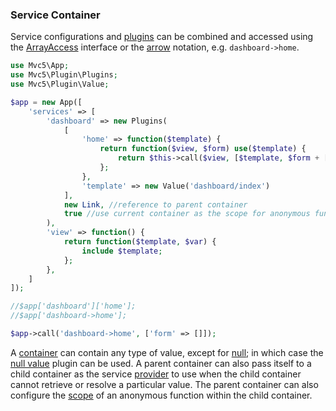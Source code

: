 ### Service Container
Service configurations and [plugins](/plugins) can be combined and accessed using the [ArrayAccess](http://php.net/manual/en/class.arrayaccess.php) interface or the [arrow](https://github.com/mvc5/mvc5/blob/master/src/Arg.php#L106) notation, e.g. <code>dashboard->home</code>.
```php
use Mvc5\App;
use Mvc5\Plugin\Plugins;
use Mvc5\Plugin\Value;

$app = new App([
    'services' => [
        'dashboard' => new Plugins(
            [
                'home' => function($template) {
                    return function($view, $form) use($template) {
                        return $this->call($view, [$template, $form + ['message' => 'Demo Page']]);
                    };
                },
                'template' => new Value('dashboard/index')
            ],
            new Link, //reference to parent container
            true //use current container as the scope for anonymous functions
        ),
        'view' => function() {
            return function($template, $var) {
                include $template;
            };
        },
    ]
]);

//$app['dashboard']['home'];
//$app['dashboard->home'];

$app->call('dashboard->home', ['form' => []]);
```
A [container](https://github.com/mvc5/mvc5/blob/master/src/Resolver/Container.php) can contain any type of value, except for [null](http://php.net/manual/en/language.types.null.php); in which case the [null value](/plugins/#nullvalue) plugin can be used. A parent container can also pass itself to a child container as the service [provider](https://github.com/mvc5/mvc5/blob/master/src/Resolver/Resolver.php#L73) to use when the child container cannot retrieve or resolve a particular value. The parent container can also configure the [scope](https://github.com/mvc5/mvc5/blob/master/src/Resolver/Resolver.php#L75) of an anonymous function within the child container.
